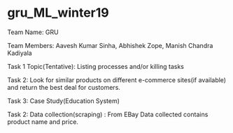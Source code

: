# gru_ML_winter19

Team Name: GRU

Team Members:
Aavesh Kumar Sinha, 
Abhishek Zope, 
Manish Chandra Kadiyala

Task 1 Topic(Tentative):
Listing processes and/or killing tasks

Task 2:
Look for similar products on different e-commerce sites(if available) and return the best deal for customers.

Task 3:
Case Study(Education System)

Task 2:
Data collection(scraping) : From EBay
Data collected contains product name and price.
